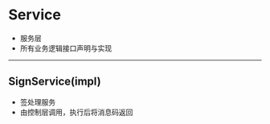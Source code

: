 # Service

* 服务层
* 所有业务逻辑接口声明与实现

----------------

## SignService(impl)

* 签处理服务
* 由控制层调用，执行后将消息码返回
